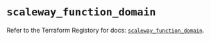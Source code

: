 # `scaleway_function_domain`

Refer to the Terraform Registory for docs: [`scaleway_function_domain`](https://registry.terraform.io/providers/scaleway/scaleway/2.18.0/docs/resources/function_domain).
